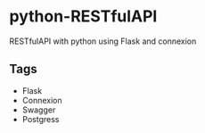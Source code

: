 # python-RESTfulAPI
RESTfulAPI with python using Flask and connexion

## Tags
- Flask
- Connexion
- Swagger
- Postgress
